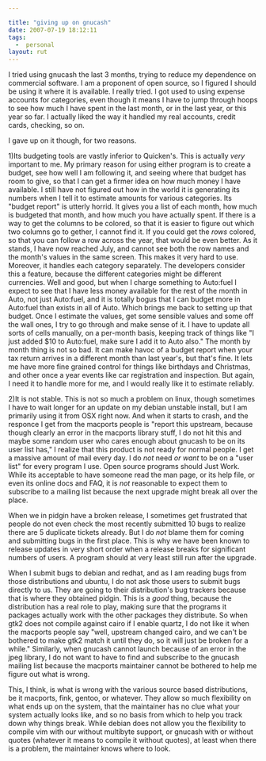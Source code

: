 ```yaml
---

title: "giving up on gnucash"
date: 2007-07-19 18:12:11
tags:
  -  personal
layout: rut
---
```


I tried using gnucash the last 3 months, trying to reduce my dependence on commercial software.  I am a proponent of open source, so I figured I should be using it where it is available.  I really tried.  I got used to using expense accounts for categories, even though it means I have to jump through hoops to see how much I have spent in the last month, or in the last year, or this year so far.  I actually liked the way it handled my real accounts, credit cards, checking, so on.  

I gave up on it though, for two reasons.

1)Its budgeting tools are vastly inferior to Quicken's.  This is actually *very* important to me.  My primary reason for using either program is to create a budget, see how well I am following it, and seeing where that budget has room to give, so that I can get a firmer idea on how much money I have available.  I still have not figured out how in the world it is generating its numbers when I tell it to estimate amounts for various categories.  Its "budget report" is utterly horrid. It gives you a list of each month, how much is budgeted that month, and how much you have actually spent.  If there is a way to get the columns to be colored, so that it is easier to figure out which two columns go to gether, I cannot find it.  If you could get the *rows* colored, so that you can follow a row across the year, that would be even better.  As it stands, I have now reached July, and cannot see both the row names and the month's values in the same screen.  This makes it very hard to use.  Moreover, it handles each category separately.  The developers consider this a feature, because the different categories might be different currencies.  Well and good, but when I charge something to Auto:fuel I expect to see that I have less money available for the rest of the month in Auto, not just Auto:fuel, and it is totally bogus that I can budget more in Auto:fuel than exists in all of Auto.  Which brings me back to setting up that budget.  Once I estimate the values, get some sensible values and some off the wall ones, I try to go through and make sense of it.  I have to update all sorts of cells manually, on a per-month basis, keeping track of things like "I just added $10 to Auto:fuel, make sure I add it to Auto also."  The month by month thing is not so bad.  It can make havoc of a budget report when your tax return arrives in a different month than last year's, but that's fine.  It lets me have more fine grained control for things like birthdays and Christmas, and other once a year events like car registration and inspection.  But again, I need it to handle  more for me, and I would really like it to estimate reliably.

2)It is not stable.  This is not so much a problem on linux, though sometimes I have to wait longer for an update on my debian unstable install, but I am primarily using it from OSX right now.  And when it starts to crash, and the responce I get from the macports people is "report this upstream, because though clearly an error in the macports library stuff, I do not hit this and maybe some random user who cares enough about gnucash to be on its user list has," I realize that this product is not ready for normal people.  I get a massive amount of mail every day.  I do *not* need *or want* to be on a "user list" for every program I use.  Open source programs should Just Work.  While its acceptable to have someone read the man page, or its help file, or even its online docs and FAQ, it is *not* reasonable to expect them to subscribe to a mailing list because the next upgrade might break all over the place.  

When we in pidgin have a broken release, I sometimes get frustrated that people do not even check the most recently submitted 10 bugs to realize there are 5 duplicate tickets already.  But I do *not* blame them for coming and submitting bugs in the first place.  This is why we have been known to release updates in very short order when a release breaks for significant numbers of users.  A program should at very least still run after the upgrade.  

When I submit bugs to debian and redhat, and as I am reading bugs from those distributions and ubuntu, I do not ask those users to submit bugs directly to us.  They are going to their distribution's bug trackers because that is where they obtained pidgin.  This is a *good* thing, because the distribution has a real role to play, making sure that the programs it packages actually work with the other packages they distribute.  So when gtk2 does not compile against cairo if I enable quartz, I do not like it when the macports people say "well, upstream changed cairo, and we can't be bothered to make gtk2 match it until they do, so it will just be broken for a while."  Similarly, when gnucash cannot launch because of an error in the jpeg library, I do not want to have to find and subscribe to the gnucash mailing list because the macports maintainer cannot be bothered to help me figure out what is wrong. 

This, I think, is what is wrong with the various source based distributions, be it macports, fink, gentoo, or whatever.  They allow so much flexibility on what ends up on the system, that the maintainer has no clue what your system actually looks like, and so no basis from which to help you track down why things break.  While debian does not allow you the flexibility to compile vim with our without multibyte support, or gnucash with or without quotes (whatever it means to compile it without quotes), at least when there is a problem, the maintainer knows where to look.  

